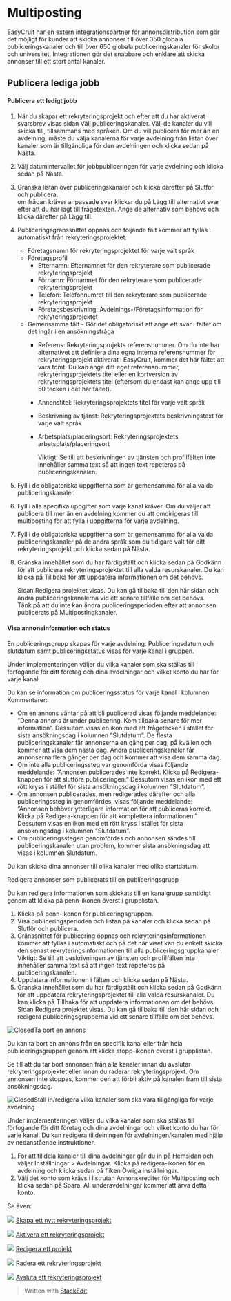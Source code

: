 # Multiposting

EasyCruit har en extern integrationspartner för annonsdistribution som gör det möjligt för kunder att skicka annonser till över 350 globala publiceringskanaler och till över 650 globala publiceringskanaler för skolor och universitet. Integrationen gör det snabbare och enklare att skicka annonser till ett stort antal kanaler.

## Publicera lediga jobb

#### Publicera ett ledigt jobb

1.  När du skapar ett rekryteringsprojekt och efter att du har aktiverat svarsbrev visas sidan  Välj publiceringskanaler. Välj de kanaler du vill skicka till, tillsammans med språken. Om du vill publicera för mer än en avdelning, måste du välja kanalerna för varje avdelning från listan över kanaler som är tillgängliga för den avdelningen och klicka sedan på  Nästa.
2.  Välj datumintervallet för jobbpubliceringen för varje avdelning och klicka sedan på  Nästa.
3.  Granska listan över publiceringskanaler och klicka därefter på  Slutför och publicera.  
    om frågan kräver anpassade svar klickar du på Lägg till alternativt svar efter att du har lagt till frågetexten. Ange de alternativ som behövs och klicka därefter på Lägg till.  
    
4.  Publiceringsgränssnittet öppnas och följande fält kommer att fyllas i automatiskt från rekryteringsprojektet.
    -   Företagsnamn för rekryteringsprojektet  för varje valt språk
    -   Företagsprofil
        -   Efternamn: Efternamnet för den rekryterare som publicerade rekryteringsprojekt
        -   Förnamn: Förnamnet för den rekryterare som publicerade rekryteringsprojekt
        -   Telefon: Telefonnumret till den rekryterare som publicerade rekryteringsprojekt
        -   Företagsbeskrivning: Avdelnings-/Företagsinformation för rekryteringsprojektet
    -   Gemensamma fält  - Gör det obligatoriskt att ange ett svar i fältet om det ingår i en ansökningsfråga
        -   Referens: Rekryteringsprojekts referensnummer. Om du inte har alternativet att definiera dina egna interna referensnummer för rekryteringsprojekt aktiverat i EasyCruit, kommer det här fältet att vara tomt. Du kan ange ditt eget referensnummer, rekryteringsprojektets titel eller en kortversion av rekryteringsprojektets titel (eftersom du endast kan ange upp till 50 tecken i det här fältet).
        -   Annonstitel: Rekryteringsprojektets titel för varje valt språk
        -   Beskrivning av tjänst: Rekryteringsprojektets beskrivningstext för varje valt språk
        -   Arbetsplats/placeringsort: Rekryteringsprojektets arbetsplats/placeringsort  
              
            Viktigt: Se till att beskrivningen av tjänsten och profilfälten inte innehåller samma text så att ingen text repeteras på publiceringskanalen.
5.  Fyll i de obligatoriska uppgifterna som är gemensamma för alla valda publiceringskanaler.
6.  Fyll i alla specifika uppgifter som varje kanal kräver. Om du väljer att publicera till mer än en avdelning kommer du att omdirigeras till multiposting för att fylla i uppgifterna för varje avdelning.
7.  Fyll i de obligatoriska uppgifterna som är gemensamma för alla valda publiceringskanaler på de andra språk som du tidigare valt för ditt rekryteringsprojekt och klicka sedan på  Nästa.
8.  Granska innehållet som du har färdigställt och klicka sedan på  Godkänn  för att publicera rekryteringsprojektet till alla valda resurskanaler. Du kan klicka på  Tillbaka  för att uppdatera informationen om det behövs.  
      
    Sidan  Redigera projektet  visas. Du kan gå tillbaka till den här sidan och ändra publiceringskanalerna vid ett senare tillfälle om det behövs.  
    Tänk på att du inte kan ändra publiceringsperioden efter att annonsen publicerats på  Multipostingkanaler.

#### Visa annonsinformation och status

En publiceringsgrupp skapas för varje avdelning. Publiceringsdatum och slutdatum samt publiceringsstatus visas för varje kanal i gruppen.

Under implementeringen väljer du vilka kanaler som ska ställas till förfogande för ditt företag och dina avdelningar och vilket konto du har för varje kanal.

Du kan se information om publiceringsstatus för varje kanal i kolumnen  Kommentarer:

-   Om en annons väntar på att bli publicerad visas följande meddelande: ”Denna annons är under publicering. Kom tillbaka senare för mer information”. Dessutom visas en ikon med ett frågetecken i stället för sista ansökningsdag i kolumnen ”Slutdatum”. De flesta publiceringskanaler får annonserna en gång per dag, på kvällen och kommer att visa dem nästa dag. Andra publiceringskanaler får annonserna flera gånger per dag och kommer att visa dem samma dag.
-   Om inte alla publiceringssteg var genomförda visas följande meddelande: ”Annonsen publicerades inte korrekt. Klicka på Redigera-knappen för att slutföra publiceringen.” Dessutom visas en ikon med ett rött kryss i stället för sista ansökningsdag i kolumnen ”Slutdatum”.
-   Om annonsen publicerades, men redigerades därefter och alla publiceringssteg in genomfördes, visas följande meddelande: ”Annonsen behöver ytterligare information för att publiceras korrekt. Klicka på Redigera-knappen för att komplettera informationen.” Dessutom visas en ikon med ett rött kryss i stället för sista ansökningsdag i kolumnen ”Slutdatum”.
-   Om publiceringsstegen genomfördes och annonsen sändes till publiceringskanalen utan problem, kommer sista ansökningsdag att visas i kolumnen Slutdatum.

Du kan skicka dina annonser till olika kanaler med olika startdatum.

Redigera annonser som publicerats till en publiceringsgrupp

Du kan redigera informationen som skickats till en kanalgrupp samtidigt genom att klicka på penn-ikonen överst i grupplistan.

1.  Klicka på penn-ikonen för publiceringsgruppen.
2.  Visa publiceringsperioden och listan på kanaler och klicka sedan på  Slutför och publicera.
3.  Gränssnittet för publicering öppnas och rekryteringsinformationen kommer att fyllas i automatiskt och på det här viset kan du enkelt skicka den senast rekryteringsinformationen till alla publiceringsgruppkanaler .  
    Viktigt: Se till att beskrivningen av tjänsten och profilfälten inte innehåller samma text så att ingen text repeteras på publiceringskanalen.
4.  Uppdatera informationen i fälten och klicka sedan på  Nästa.
5.  Granska innehållet som du har färdigställt och klicka sedan på  Godkänn  för att uppdatera rekryteringsprojektet till alla valda resurskanaler. Du kan klicka på Tillbaka för att uppdatera informationen om det behövs.  
    Sidan  Redigera projektet  visas. Du kan gå tillbaka till den här sidan och redigera publiceringsgrupperna vid ett senare tillfälle om det behövs.

![Closed](../Skins/Default/Stylesheets/Images/transparent.gif)Ta bort en annons

Du kan ta bort en annons från en specifik kanal eller från hela publiceringsgruppen genom att klicka stopp-ikonen överst i grupplistan.

Se till att du tar bort annonsen från alla kanaler innan du avslutar rekryteringsprojektet eller innan du raderar rekryteringsprojekt. Om annonsen inte stoppas, kommer den att förbli aktiv på kanalen fram till sista ansökningsdag.

![Closed](../Skins/Default/Stylesheets/Images/transparent.gif)Ställ in/redigera vilka kanaler som ska vara tillgängliga för varje avdelning

Under implementeringen väljer du vilka kanaler som ska ställas till förfogande för ditt företag och dina avdelningar och vilket konto du har för varje kanal. Du kan redigera tilldelningen för avdelningen/kanalen med hjälp av nedanstående instruktioner.

1.  För att tilldela kanaler till dina avdelningar går du in på  Hemsidan  och väljer  Inställningar  >  Avdelningar. Klicka på redigera-ikonen för en avdelning och klicka sedan på fliken  Övriga inställningar.
2.  Välj det konto som krävs i listrutan  Annonskrediter för Multiposting  och klicka sedan på  Spara. All underavdelningar kommer att ärva detta konto.

Se även:

![](../Resources/Images/icon-document-link.png)  [Skapa ett nytt rekryteringsprojekt](creating_a_new_vacancy.htm)

![](../Resources/Images/icon-document-link.png)  [Aktivera ett rekryteringsprojekt](activating_a_vacancy.htm)

![](../Resources/Images/icon-document-link.png)  [Redigera ett projekt](editing_a_vacancy.htm)

![](../Resources/Images/icon-document-link.png)  [Radera ett rekryteringsprojekt](deleting_a_vacancy.htm)

![](../Resources/Images/icon-document-link.png)  [Avsluta ett rekryteringsprojekt](closing_a_vacancy.htm)


> Written with [StackEdit](https://stackedit.io/).
<!--stackedit_data:
eyJkaXNjdXNzaW9ucyI6eyJhUnF3SXdLYjdwSnpRbFVJIjp7In
N0YXJ0IjozNzUsImVuZCI6NDAwLCJ0ZXh0IjoiUHVibGljZXJh
IGV0dCBsZWRpZ3Qgam9iYiJ9LCJIbVNhc1A0VjBDb0NDUlRGIj
p7InN0YXJ0IjozNjQ3LCJlbmQiOjM2ODAsInRleHQiOiJWaXNh
IGFubm9uc2luZm9ybWF0aW9uIG9jaCBzdGF0dXMifX0sImNvbW
1lbnRzIjp7Inc5UWZwbDREcFBYamtES0UiOnsiZGlzY3Vzc2lv
bklkIjoiYVJxd0l3S2I3cEp6UWxVSSIsInN1YiI6ImdoOjkzNT
E2ODQxIiwidGV4dCI6IkzDpG5rOiAhW0Nsb3NlZF0oLi4vU2tp
bnMvRGVmYXVsdC9TdHlsZXNoZWV0cy9JbWFnZXMvdHJhbnNwYX
JlbnQuZ2lmKSIsImNyZWF0ZWQiOjE2MzYxMDEzOTI3NTR9LCI3
Q3VwWE80ZWNDOENoc2N2Ijp7ImRpc2N1c3Npb25JZCI6IkhtU2
FzUDRWMENvQ0NSVEYiLCJzdWIiOiJnaDo5MzUxNjg0MSIsInRl
eHQiOiIhW0Nsb3NlZF0oLi4vU2tpbnMvRGVmYXVsdC9TdHlsZX
NoZWV0cy9JbWFnZXMvdHJhbnNwYXJlbnQuZ2lmKVZpc2EgYW5u
b25zaW5mb3JtYXRpb24gb2NoIHN0YXR1cyIsImNyZWF0ZWQiOj
E2MzYxMDE0NzQxNTB9fSwiaGlzdG9yeSI6WzEyNjc5MzMzNV19

-->